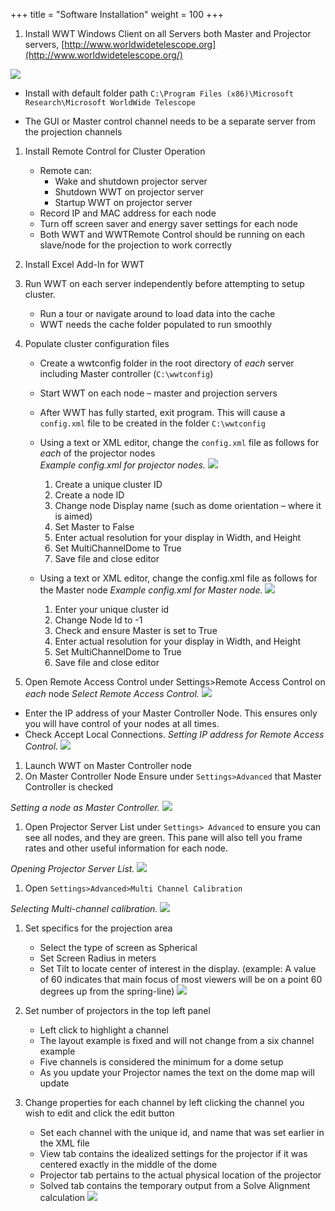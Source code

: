 +++
title = "Software Installation"
weight = 100
+++

1. Install WWT Windows Client on all Servers both Master and Projector
   servers,
   [http://www.worldwidetelescope.org](http://www.worldwidetelescope.org/)

  ![](install.png)
  - Install with default folder path `C:\Program Files (x86)\Microsoft
    Research\Microsoft WorldWide Telescope`

  - The GUI or Master control channel needs to be a separate server from the
    projection channels

1. Install Remote Control for Cluster Operation
    - Remote can:
        - Wake and shutdown projector server
        - Shutdown WWT on projector server
        - Startup WWT on projector server
    - Record IP and MAC address for each node
    - Turn off screen saver and energy saver settings for each node
    - Both WWT and WWTRemote Control should be running on each slave/node for
      the projection to work correctly
1. Install Excel Add-In for WWT
1. Run WWT on each server independently before attempting to setup cluster.
    - Run a tour or navigate around to load data into the cache
    - WWT needs the cache folder populated to run smoothly
1. Populate cluster configuration files
    - Create a wwtconfig folder in the root directory of _each_ server
      including Master controller (`C:\wwtconfig`)
    - Start WWT on each node – master and projection servers
    - After WWT has fully started, exit program. This will cause a
      `config.xml` file to be created in the folder `C:\wwtconfig`
    - Using a text or XML editor, change the `config.xml` file as follows for
      _each_ of the projector nodes <br> _Example config.xml for projector
      nodes._ ![](config_projector.png)

      1. Create a unique cluster ID
      2. Create a node ID
      3. Change node Display name (such as dome orientation – where it is
         aimed)
      4. Set Master to False
      5. Enter actual resolution for your display in Width, and Height
      6. Set MultiChannelDome to True
      7. Save file and close editor
    - Using a text or XML editor, change the config.xml file as follows for
      the Master node
      _Example config.xml for Master node._
      ![](config_master.png)
      1. Enter your unique cluster id
      2. Change Node Id to -1
      3. Check and ensure Master is set to True
      4. Enter actual resolution for your display in Width, and Height
      5. Set MultiChannelDome to True
      6. Save file and close editor

1. Open Remote Access Control under Settings>Remote Access Control on _each_
  node _Select Remote Access Control._ ![](remoteaccesscontrol.png)
  - Enter the IP address of your Master Controller Node. This ensures only you
    will have control of your nodes at all times.
  - Check Accept Local Connections.
    _Setting IP address for Remote Access Control._
    ![](setip.png)

1. Launch WWT on Master Controller node
2. On Master Controller Node Ensure under `Settings>Advanced` that Master
   Controller is checked

_Setting a node as Master Controller._
![](setnode.png)

1. Open Projector Server List under `Settings> Advanced` to ensure you can see
   all nodes, and they are green. This pane will also tell you frame rates and
   other useful information for each node.

_Opening Projector Server List._
![](projectorserverlist.png)

1. Open `Settings>Advanced>Multi Channel Calibration`

_Selecting Multi-channel calibration._
![](multichannelprojector.png)

1. Set specifics for the projection area
   - Select the type of screen as Spherical
   - Set Screen Radius in meters
   - Set Tilt to locate center of interest in the display. (example: A value
   of 60 indicates that main focus of most viewers will be on a point 60
   degrees up from the spring-line) ![](projectionarea.jpg)

1. Set number of projectors in the top left panel
    - Left click to highlight a channel
    - The layout example is fixed and will not change from a six channel
      example
    - Five channels is considered the minimum for a dome setup
    - As you update your Projector names the text on the dome map will update
1. Change properties for each channel by left clicking the channel you wish to
   edit and click the edit button
    - Set each channel with the unique id, and name that was set earlier in
      the XML file
    - View tab contains the idealized settings for the projector if it was
      centered exactly in the middle of the dome
    - Projector tab pertains to the actual physical location of the projector
    - Solved tab contains the temporary output from a Solve Alignment calculation
    ![](projectorproperties.jpg)
